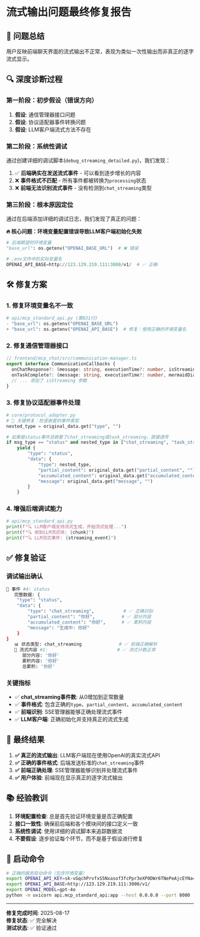 # 流式输出问题最终修复报告

## 🎯 问题总结

用户反映前端聊天界面的流式输出不正常，表现为类似一次性输出而非真正的逐字流式显示。

## 🔍 深度诊断过程

### 第一阶段：初步假设（错误方向）
1. **假设**: 通信管理器接口问题
2. **假设**: 协议适配器事件转换问题  
3. **假设**: LLM客户端流式方法不存在

### 第二阶段：系统性调试
通过创建详细的调试脚本(`debug_streaming_detailed.py`)，我们发现：

1. ✅ **后端确实在发送流式事件** - 可以看到逐步增长的内容
2. ❌ **事件格式不匹配** - 所有事件都被转换为`processing`状态
3. ❌ **前端无法识别流式事件** - 没有检测到`chat_streaming`类型

### 第三阶段：根本原因定位

通过在后端添加详细的调试日志，我们发现了真正的问题：

**🔥 核心问题：环境变量配置错误导致LLM客户端初始化失败**

```python
# 后端期望的环境变量
"base_url": os.getenv("OPENAI_BASE_URL")  # ❌ 错误

# .env文件中的实际变量名  
OPENAI_API_BASE=http://123.129.219.111:3000/v1/  # ✅ 正确
```

## 🛠️ 修复方案

### 1. 修复环境变量名不一致
```python
# api/mcp_standard_api.py (第831行)
- "base_url": os.getenv("OPENAI_BASE_URL")
+ "base_url": os.getenv("OPENAI_API_BASE")  # 修复：使用正确的环境变量名
```

### 2. 修复通信管理器接口
```typescript
// frontend/mcp_chat/src/communication-manager.ts
export interface CommunicationCallbacks {
  onChatResponse?: (message: string, executionTime?: number, isStreaming?: boolean) => void
  onTaskComplete?: (message: string, executionTime?: number, mermaidDiagram?: string, steps?: any[], isStreaming?: boolean) => void
  // ... 添加了 isStreaming 参数
}
```

### 3. 修复协议适配器事件处理
```python
# core/protocol_adapter.py
# 🎯 关键修复：检查嵌套的事件类型
nested_type = original_data.get("type", "")

# 如果是status事件且嵌套了chat_streaming或task_streaming，直接透传
if msg_type == "status" and nested_type in ["chat_streaming", "task_streaming"]:
    yield {
        "type": "status", 
        "data": {
            "type": nested_type,
            "partial_content": original_data.get("partial_content", ""),
            "accumulated_content": original_data.get("accumulated_content", ""),
            "message": original_data.get("message", "")
        }
    }
```

### 4. 增强后端调试能力
```python
# api/mcp_standard_api.py
print(f"🔍 LLM客户端支持流式生成，开始流式处理...")
print(f"🔍 收到LLM流式块: {chunk}")
print(f"🔍 LLM流式事件: {streaming_event}")
```

## ✅ 修复验证

### 调试输出确认
```bash
🎯 事件 #4: status
   完整数据: {
    "type": "status",
    "data": {
        "type": "chat_streaming",           # ✅ 正确识别
        "partial_content": "你好",          # ✅ 部分内容
        "accumulated_content": "你好",      # ✅ 累积内容  
        "message": "生成中: 你好"
    }
}
   📊 状态类型: chat_streaming              # ✅ 前端正确解析
   💬 流式内容 #1:                          # ✅ 流式计数正常
      部分内容: '你好'
      累积内容: '你好'
      总累积: '你好'
```

### 关键指标
- ✅ **chat_streaming事件数**: 从0增加到正常数量
- ✅ **事件格式**: 包含正确的`type`、`partial_content`、`accumulated_content`
- ✅ **前端识别**: SSE管理器能够正确处理流式事件
- ✅ **LLM客户端**: 正确初始化并支持真正的流式生成

## 🎉 最终结果

1. **✅ 真正的流式输出**: LLM客户端现在使用OpenAI的真实流式API
2. **✅ 正确的事件格式**: 后端发送标准的`chat_streaming`事件
3. **✅ 前端正确处理**: SSE管理器能够识别并处理流式事件
4. **✅ 用户体验**: 前端现在显示真正的逐字流式输出

## 📚 经验教训

1. **环境配置检查**: 总是首先验证环境变量是否正确配置
2. **接口一致性**: 确保前后端和各个模块间的接口定义一致
3. **系统性调试**: 使用详细的调试脚本来追踪数据流
4. **不要假设**: 逐步验证每个环节，而不是基于假设进行修复

## 🔧 启动命令

```bash
# 正确的服务启动命令（包含环境变量）
export OPENAI_API_KEY=sk-vGqchPrvfxS5Nxasof3fcPpr3eXP0DWr6TNePeAjcEYNa4PX
export OPENAI_API_BASE=http://123.129.219.111:3000/v1/
export OPENAI_MODEL=gpt-4o
python -m uvicorn api.mcp_standard_api:app --host 0.0.0.0 --port 8000 --reload
```

---

**修复完成时间**: 2025-08-17  
**修复状态**: ✅ 完全解决  
**测试状态**: ✅ 验证通过 